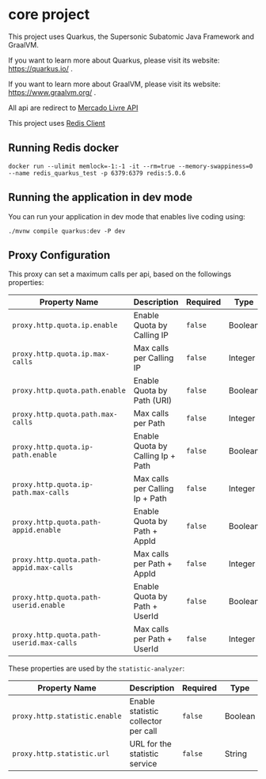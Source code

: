 # core project

This project uses Quarkus, the Supersonic Subatomic Java Framework and GraalVM.

If you want to learn more about Quarkus, please visit its website: https://quarkus.io/ .

If you want to learn more about GraalVM, please visit its website: https://www.graalvm.org/ .

All api are redirect to [Mercado Livre API](https://developers.mercadolibre.com.ar/pt_br)

This project uses [Redis Client](https://quarkus.io/guides/redis)

## Running Redis docker
```shell
docker run --ulimit memlock=-1:-1 -it --rm=true --memory-swappiness=0 --name redis_quarkus_test -p 6379:6379 redis:5.0.6
```

## Running the application in dev mode

You can run your application in dev mode that enables live coding using:
```shell script
./mvnw compile quarkus:dev -P dev
```

## Proxy Configuration

This proxy can set a maximum calls per api, based on the followings properties:

| Property Name                             | Description                       | Required  | Type      | Default   | Values
|-------------------------------------------|-----------------------------------|-----------|-----------|-----------|--------------------|
| `proxy.http.quota.ip.enable`              | Enable Quota by Calling IP        | `false`   | Boolean   | true      | `true, false`
| `proxy.http.quota.ip.max-calls`           | Max calls per Calling IP          | `false`   | Integer   | 15        | `Integer.MAX_VALUE`
| `proxy.http.quota.path.enable`            | Enable Quota by Path (URI)        | `false`   | Boolean   | true      | `true, false`
| `proxy.http.quota.path.max-calls`         | Max calls per Path                | `false`   | Integer   | 15        | `Integer.MAX_VALUE`
| `proxy.http.quota.ip-path.enable`         | Enable Quota by Calling Ip + Path | `false`   | Boolean   | true      | `true, false`
| `proxy.http.quota.ip-path.max-calls`      | Max calls per Calling Ip + Path   | `false`   | Integer   | 15        | `Integer.MAX_VALUE`
| `proxy.http.quota.path-appid.enable`      | Enable Quota by Path + AppId      | `false`   | Boolean   | true      | `true, false`
| `proxy.http.quota.path-appid.max-calls`   | Max calls per Path + AppId        | `false`   | Integer   | 15        | `Integer.MAX_VALUE`
| `proxy.http.quota.path-userid.enable`     | Enable Quota by Path + UserId     | `false`   | Boolean   | true      | `true, false`
| `proxy.http.quota.path-userid.max-calls`  | Max calls per Path + UserId       | `false`   | Integer   | 15        | `Integer.MAX_VALUE`

These properties are used by the `statistic-analyzer`:

| Property Name                             | Description                           | Required  | Type      | Default                                   | Values
|-------------------------------------------|---------------------------------------|-----------|-----------|-------------------------------------------|--------------|
| `proxy.http.statistic.enable`             | Enable statistic collector per call   | `false`   | Boolean   | true                                      | `true, false`
| `proxy.http.statistic.url`                | URL for the statistic service         | `false`   | String    | http://statistic-analyzer:8080/api-info   | -


